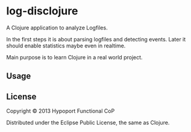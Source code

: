 # log-disclojure

A Clojure application to analyze Logfiles.

In the first steps it is about parsing logfiles and detecting events.
Later it should enable statistics maybe even in realtime.

Main purpose is to learn Clojure in a real world project.

## Usage


## License

Copyright © 2013 Hypoport Functional CoP

Distributed under the Eclipse Public License, the same as Clojure.

